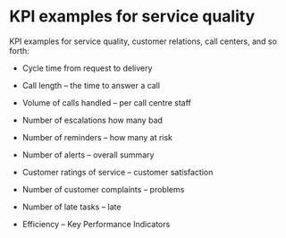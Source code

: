 # KPI examples for service quality

KPI examples for service quality, customer relations, call centers, and so forth:

*  Cycle time from request to delivery

*  Call length – the time to answer a call

*  Volume of calls handled – per call centre staff

*  Number of escalations how many bad

*  Number of reminders – how many at risk

*  Number of alerts – overall summary

*  Customer ratings of service – customer satisfaction

*  Number of customer complaints – problems

*  Number of late tasks – late

*  Efficiency – Key Performance Indicators
